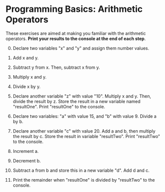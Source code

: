 # Programming Basics: Arithmetic Operators

These exercises are aimed at making you familiar with the arithmetic operators. **Print your results to the console at the end of each step**.

0. Declare two variables "x" and "y" and assign them number values. 

1. Add x and y. 

2. Subtract y from x. Then, subtract x from y. 

3. Multiply x and y. 

4. Divide x by y. 

5. Declare another variable "z" with value "10". Multiply x and y. Then, divide the result by z. Store the result in a new variable named "resultOne". Print "resultOne" to the console.

5. Declare two variables: "a" with value 15, and "b" with value 9. Divide a by b. 

6. Declare another variable "c" with value 20. Add a and b, then multiply the result by c. Store the result in variable "resultTwo".  Print "resultTwo" to the console.

7. Increment a.

8. Decrement b.

9. Subtract a from b and store this in a new variable "d". Add d and c.

10. Print the remainder when "resultOne" is divided by "resultTwo" to the console. 


